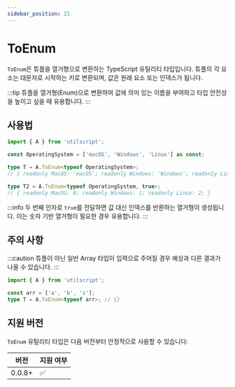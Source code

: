 ```yaml
---
sidebar_position: 21
---
```


# ToEnum

`ToEnum`은 튜플을 열거형으로 변환하는 TypeScript 유틸리티 타입입니다. 튜플의 각 요소는 대문자로 시작하는 키로 변환되며, 값은 원래 요소 또는 인덱스가 됩니다.

:::tip
튜플을 열거형(Enum)으로 변환하여 값에 의미 있는 이름을 부여하고 타입 안전성을 높이고 싶을 때 유용합니다.
:::

## 사용법

```ts
import { A } from 'utilscript';

const OperatingSystem = ['macOS', 'Windows', 'Linux'] as const;

type T = A.ToEnum<typeof OperatingSystem>;
// { readonly MacOS: 'macOS'; readonly Windows: 'Windows'; readonly Linux: 'Linux'; }

type T2 = A.ToEnum<typeof OperatingSystem, true>;
// { readonly MacOS: 0; readonly Windows: 1; readonly Linux: 2; }
```

:::info
두 번째 인자로 `true`를 전달하면 값 대신 인덱스를 반환하는 열거형이 생성됩니다. 이는 숫자 기반 열거형이 필요한 경우 유용합니다.
:::

## 주의 사항

:::caution
튜플이 아닌 일반 Array 타입이 입력으로 주어질 경우 예상과 다른 결과가 나올 수 있습니다.
:::

```ts
import { A } from 'utilscript';

const arr = ['a', 'b', 'c'];
type T = A.ToEnum<typeof arr>; // {}
```

## 지원 버전

`ToEnum` 유틸리티 타입은 다음 버전부터 안정적으로 사용할 수 있습니다:

| 버전   | 지원 여부 |
| ------ | --------- |
| 0.0.8+ | ✅        |
